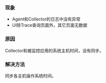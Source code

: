 ### 现象
- Agent和Collector的日志中没有异常
- UI除Trace查询页面外，其它页面无数据

### 原因
Collector和被监控应用的系统主机时间，没有同步。

### 解决方法
同步各主机操作系统时间。
